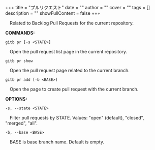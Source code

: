 +++
title = "プルリクエスト"
date = ""
author = ""
cover = ""
tags = []
description = ""
showFullContent = false
+++

&emsp;Related to Backlog Pull Requests for the current repository.

__COMMANDS:__

`gitb pr [-s <STATE>]`

&emsp;Open the pull request list page in the current repository.

`gitb pr show`

&emsp;Open the pull request page related to the current branch.

`gitb pr add [-b <BASE>]`

&emsp;Open the page to create pull request with the current branch.

__OPTIONS:__

`-s, --state <STATE>`

&emsp;Filter pull requests by STATE. Values: "open" (default), "closed", "merged", "all".

`-b, --base <BASE>`

&emsp;BASE is base branch name. Default is empty.
